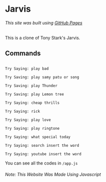 # Jarvis
###### This site was built using [GitHub Pages](https://kishore-kumar-the-coder.github.io/Jarvis/JARVIS.html)
This is a clone of Tony Stark's Jarvis.
## Commands
```Try Saying: open youtube

Try Saying: play bad

Try Saving: play samy patu or song

Try Saving: play Thunder

Try Saving: play Lemon tree

Try Saying: cheap thrills

Try Saying: rick

Try Saying: play love

Try Saying: play ringtone

Try Saying: what special today

Try Saying: search insert the word

Try Saying: youtube insert the word
```
You can see all the codes in `/app.js`
###### Note: This Website Was Made Using Javascript

